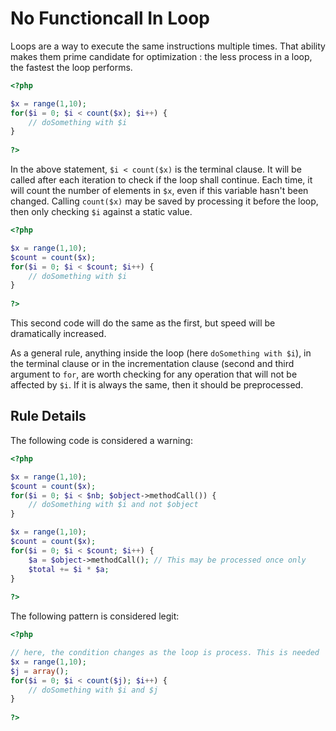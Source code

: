 <!-- Performances -->
# No Functioncall In Loop

Loops are a way to execute the same instructions multiple times. That ability makes them prime candidate for optimization : the less process in a loop, the fastest the loop performs. 

```php
<?php

$x = range(1,10);
for($i = 0; $i < count($x); $i++) {
	// doSomething with $i
}
	
?>
```
In the above statement, `$i < count($x)` is the terminal clause. It will be called after each iteration to check if the loop shall continue. Each time, it will count the number of elements in `$x`, even if this variable hasn't been changed. Calling `count($x)` may be saved by processing it before the loop, then only checking `$i` against a static value. 

```php
<?php

$x = range(1,10);
$count = count($x);
for($i = 0; $i < $count; $i++) {
	// doSomething with $i
}
	
?>
```
This second code will do the same as the first, but speed will be dramatically increased. 

As a general rule, anything inside the loop (here `doSomething with $i`), in the terminal clause or in the incrementation clause (second and third argument to `for`, are worth checking for any operation that will not be affected by `$i`. If it is always the same, then it should be preprocessed. 

## Rule Details

The following code is considered a warning:

```php
<?php

$x = range(1,10);
$count = count($x);
for($i = 0; $i < $nb; $object->methodCall()) {
	// doSomething with $i and not $object
}

$x = range(1,10);
$count = count($x);
for($i = 0; $i < $count; $i++) {
	$a = $object->methodCall(); // This may be processed once only
	$total += $i * $a;
}
	
?>
```

The following pattern is considered legit:

```php
<?php

// here, the condition changes as the loop is process. This is needed
$x = range(1,10);
$j = array();
for($i = 0; $i < count($j); $i++) { 
	// doSomething with $i and $j
}
	
?>
```

<!--
## When Not To Use It



## Further Reading

-->